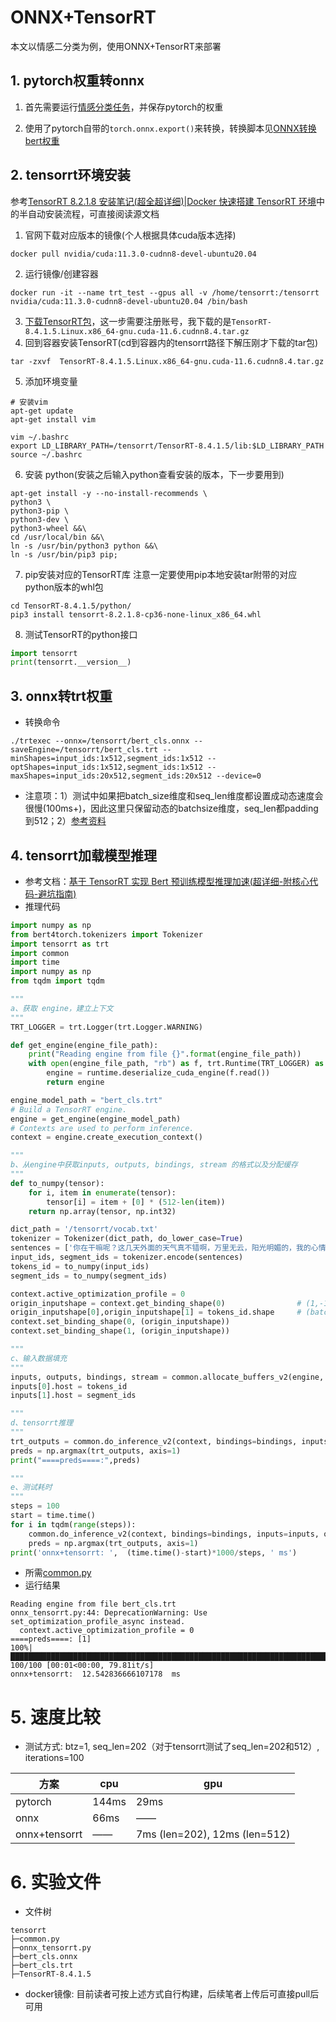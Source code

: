 # ONNX+TensorRT
本文以情感二分类为例，使用ONNX+TensorRT来部署

## 1. pytorch权重转onnx
1. 首先需要运行[情感分类任务](https://github.com/Tongjilibo/bert4torch/blob/master/examples/sentence_classfication/task_sentiment_classification.py)，并保存pytorch的权重

2. 使用了pytorch自带的`torch.onnx.export()`来转换，转换脚本见[ONNX转换bert权重](https://github.com/Tongjilibo/bert4torch/blob/master/examples/serving/task_bert_cls_onnx.py)

## 2. tensorrt环境安装
参考[TensorRT 8.2.1.8 安装笔记(超全超详细)|Docker 快速搭建 TensorRT 环境](https://zhuanlan.zhihu.com/p/446477459)中的半自动安装流程，可直接阅读源文档

1. 官网下载对应版本的镜像(个人根据具体cuda版本选择) 
```shell
docker pull nvidia/cuda:11.3.0-cudnn8-devel-ubuntu20.04
```
2. 运行镜像/创建容器
```shell
docker run -it --name trt_test --gpus all -v /home/tensorrt:/tensorrt nvidia/cuda:11.3.0-cudnn8-devel-ubuntu20.04 /bin/bash
```
3. [下载TensorRT包](https://developer.nvidia.com/zh-cn/tensorrt)，这一步需要注册账号，我下载的是`TensorRT-8.4.1.5.Linux.x86_64-gnu.cuda-11.6.cudnn8.4.tar.gz`
4. 回到容器安装TensorRT(cd到容器内的tensorrt路径下解压刚才下载的tar包)
```shell
tar -zxvf  TensorRT-8.4.1.5.Linux.x86_64-gnu.cuda-11.6.cudnn8.4.tar.gz
```
5. 添加环境变量
```
# 安装vim
apt-get update
apt-get install vim

vim ~/.bashrc
export LD_LIBRARY_PATH=/tensorrt/TensorRT-8.4.1.5/lib:$LD_LIBRARY_PATH
source ~/.bashrc
```
6. 安装 python(安装之后输入python查看安装的版本，下一步要用到)
```shell
apt-get install -y --no-install-recommends \
python3 \
python3-pip \
python3-dev \
python3-wheel &&\
cd /usr/local/bin &&\
ln -s /usr/bin/python3 python &&\
ln -s /usr/bin/pip3 pip;
```
7. pip安装对应的TensorRT库
注意一定要使用pip本地安装tar附带的对应python版本的whl包
```shell
cd TensorRT-8.4.1.5/python/
pip3 install tensorrt-8.2.1.8-cp36-none-linux_x86_64.whl
```
8. 测试TensorRT的python接口
```python
import tensorrt
print(tensorrt.__version__)
```

## 3. onnx转trt权重
- 转换命令
```shell
./trtexec --onnx=/tensorrt/bert_cls.onnx --saveEngine=/tensorrt/bert_cls.trt --minShapes=input_ids:1x512,segment_ids:1x512 --optShapes=input_ids:1x512,segment_ids:1x512 --maxShapes=input_ids:20x512,segment_ids:20x512 --device=0
```
- 注意项：1）测试中如果把batch_size维度和seq_len维度都设置成动态速度会很慢(100ms+)，因此这里只保留动态的batchsize维度，seq_len都padding到512；2）[参考资料](https://github.com/NVIDIA/TENSORRT/issues/976)

## 4. tensorrt加载模型推理
- 参考文档：[基于 TensorRT 实现 Bert 预训练模型推理加速(超详细-附核心代码-避坑指南)](https://zhuanlan.zhihu.com/p/446477075)
- 推理代码
```python
import numpy as np
from bert4torch.tokenizers import Tokenizer
import tensorrt as trt
import common
import time
import numpy as np
from tqdm import tqdm

"""
a、获取 engine，建立上下文
"""
TRT_LOGGER = trt.Logger(trt.Logger.WARNING)

def get_engine(engine_file_path):
    print("Reading engine from file {}".format(engine_file_path))
    with open(engine_file_path, "rb") as f, trt.Runtime(TRT_LOGGER) as runtime:
        engine = runtime.deserialize_cuda_engine(f.read())
        return engine

engine_model_path = "bert_cls.trt"
# Build a TensorRT engine.
engine = get_engine(engine_model_path)
# Contexts are used to perform inference.
context = engine.create_execution_context()

"""
b、从engine中获取inputs, outputs, bindings, stream 的格式以及分配缓存
"""
def to_numpy(tensor):
    for i, item in enumerate(tensor):
        tensor[i] = item + [0] * (512-len(item))
    return np.array(tensor, np.int32)

dict_path = '/tensorrt/vocab.txt'
tokenizer = Tokenizer(dict_path, do_lower_case=True)
sentences = ['你在干嘛呢？这几天外面的天气真不错啊，万里无云，阳光明媚的，我的心情也特别的好，我特别想出门去转转呢。你在干嘛呢？这几天外面的天气真不错啊，万里无云，阳光明媚的，我的心情也特别的好，我特别想出门去转转呢。你在干嘛呢？这几天外面的天气真不错啊，万里无云，阳光明媚的，我的心情也特别的好，我特别想出门去转转呢。你在干嘛呢？这几天外面的天气真不错啊，万里无云，阳光明媚的，我的心情也特别的好，我特别想出门。']
input_ids, segment_ids = tokenizer.encode(sentences)
tokens_id = to_numpy(input_ids)
segment_ids = to_numpy(segment_ids)

context.active_optimization_profile = 0
origin_inputshape = context.get_binding_shape(0)                # (1,-1) 
origin_inputshape[0],origin_inputshape[1] = tokens_id.shape     # (batch_size, max_sequence_length)
context.set_binding_shape(0, (origin_inputshape))               
context.set_binding_shape(1, (origin_inputshape))

"""
c、输入数据填充
"""
inputs, outputs, bindings, stream = common.allocate_buffers_v2(engine, context)
inputs[0].host = tokens_id
inputs[1].host = segment_ids

"""
d、tensorrt推理
"""
trt_outputs = common.do_inference_v2(context, bindings=bindings, inputs=inputs, outputs=outputs, stream=stream)
preds = np.argmax(trt_outputs, axis=1)
print("====preds====:",preds)

"""
e、测试耗时
"""
steps = 100
start = time.time()
for i in tqdm(range(steps)):
    common.do_inference_v2(context, bindings=bindings, inputs=inputs, outputs=outputs, stream=stream)
    preds = np.argmax(trt_outputs, axis=1)
print('onnx+tensorrt: ',  (time.time()-start)*1000/steps, ' ms')
```

- 所需[common.py](https://github.com/NVIDIA/TensorRT/blob/96e23978cd6e4a8fe869696d3d8ec2b47120629b/samples/python/common.py)
- 运行结果
```shell
Reading engine from file bert_cls.trt
onnx_tensorrt.py:44: DeprecationWarning: Use set_optimization_profile_async instead.
  context.active_optimization_profile = 0
====preds====: [1]
100%|██████████████████████████████████████████████████████████████████████████| 100/100 [00:01<00:00, 79.81it/s]
onnx+tensorrt:  12.542836666107178  ms
```

# 5. 速度比较
- 测试方式: btz=1, seq_len=202（对于tensorrt测试了seq_len=202和512）, iterations=100

| 方案 | cpu | gpu |
|----|----|----|
|pytorch|144ms|29ms|
|onnx|66ms|——|
|onnx+tensorrt|——|7ms (len=202), 12ms (len=512)|

# 6. 实验文件
- 文件树
```shell
tensorrt
├─common.py
├─onnx_tensorrt.py
├─bert_cls.onnx
├─bert_cls.trt
├─TensorRT-8.4.1.5
```
- docker镜像: 目前读者可按上述方式自行构建，后续笔者上传后可直接pull后可用
